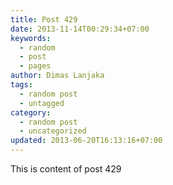 ```yaml
---
title: Post 429
date: 2013-11-14T00:29:34+07:00
keywords:
  - random
  - post
  - pages
author: Dimas Lanjaka
tags:
  - random post
  - untagged
category:
  - random post
  - uncategorized
updated: 2013-06-20T16:13:16+07:00
---
```

This is content of post 429